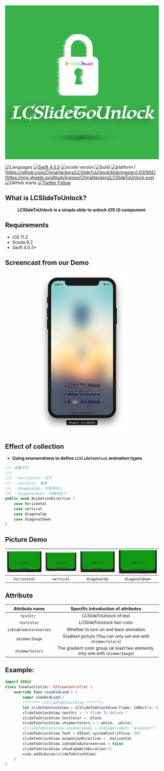 
![](https://github.com/ChinaHackers/LCSlideToUnlock/raw/master/Screencast/LCSlideToUnlock.png)

![Languages](https://img.shields.io/badge/language-swift-orange.svg?style=flat)
[![Swift  4.0.3](https://img.shields.io/badge/swift-4.0.3+-blue.svg?style=flat)](https://developer.apple.com/swift/)
![xcode version](https://img.shields.io/badge/xcode-9+-yellow.svg)
![build ](https://img.shields.io/appveyor/ci/gruntjs/grunt/master.svg)
![platform](https://img.shields.io/badge/platform-ios-lightgrey.svg)
![https://github.com/ChinaHackers/LCSlideToUnlock/blob/master/LICENSE](https://img.shields.io/github/license/ChinaHackers/LCSlideToUnlock.svg)
![GitHub starts](https://img.shields.io/github/stars/ChinaHackers/LCSlideToUnlock.svg?style=social&label=Stars)
[![Twitter Follow](https://img.shields.io/twitter/follow/LiuChuan_.svg?style=social)](https://twitter.com/LiuChuan_)


## What is LCSlideToUnlock?


<p align="center"> <b>LCSlideToUnlock is a simple slide to unlock iOS UI component.</b></p> 


## Requirements

- iOS 11.2
- Xcode 9.2
- Swift 4.0.3+

## Screencast from our Demo

<div align=center> 
<img src="https://github.com/ChinaHackers/LCSlideToUnlock/raw/master/Screencast/Screencast02.png" width="300">
</div>


## Effect of collection

- **Using enumerations to define `LCSlideToUnlock` animation types**


```swift
/// 动画方向
///
/// - horizontal: 水平
/// - vertical: 垂直
/// - diagonalUp: 对角线往上
/// - diagonalDown: 对角线往下
public enum AnimationDirection {
    case horizontal
    case vertical
    case diagonalUp
    case diagonalDown
}
```

## Picture Demo

| ![](https://github.com/ChinaHackers/LCSlideToUnlock/raw/master/Screencast/horizontal.gif) | ![](https://github.com/ChinaHackers/LCSlideToUnlock/raw/master/Screencast/vertical.gif) |  ![](https://github.com/ChinaHackers/LCSlideToUnlock/raw/master/Screencast/diagonalUp.gif) |  ![](https://github.com/ChinaHackers/LCSlideToUnlock/raw/master/Screencast/diagonalDown.gif) |
| :------------: | :------------: | :------------: | :------------: |
| `horizontal` | `vertical` | `diagonalUp`  | `diagonalDown` |


## Attribute

|  Attribute name	|  Specific introduction of attributes	|
| :------------: | :------------: | 
|  `textStr `  |  LCSlideToUnlock  of  text  |
|  `textColor`	|  LCSlideToUnlock  text  color  |
|  `isEnableAutoreverses`	|  Whether to turn on and back animation  |
|  `shimmerImage`  | Gradient picture (You can only set one with `shimmerColors`) |
|  `shimmerColors`  |  The gradient color group (at least two elements, only one with `shimmerImage`)	|


## Example:

```swift
import UIKit
class ViewController: UIViewController {
    override func viewDidLoad() {
        super.viewDidLoad()
        /******* LCSlideToUnlockView *******/
        let slideToUnlockView = LCSlideToUnlockView(frame: CGRect(x: 0, y: view.bounds.height - 100, width: view.bounds.width, height: 40))
        slideToUnlockView.textStr = "> Slide To Unlock "
        slideToUnlockView.textColor = .black
        slideToUnlockView.shimmerColors = [.white, .white]
        //slideToUnlockView.shimmerImage = UIImage(named: "gradient")
        slideToUnlockView.font = UIFont.systemFont(ofSize: 20)
        slideToUnlockView.animationDirection = .horizontal
        slideToUnlockView.isEnableAutoreverses = false
        slideToUnlockView.showFadeWithDuration(4)
        view.addSubview(slideToUnlockView)
    }
}
```

